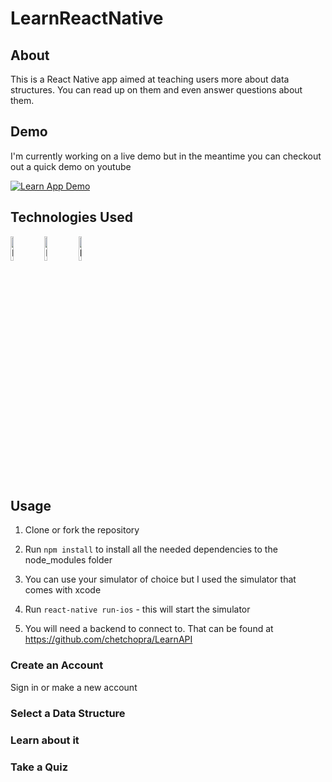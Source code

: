 # LearnReactNative

## About
This is a React Native app aimed at teaching users more about data structures. You can read up on them and even answer questions about them. 

## Demo
I'm currently working on a live demo but in the meantime you can checkout out a quick demo on youtube 

[![Learn App Demo](https://img.youtube.com/vi/SxU-Q00UwXc/0.jpg)](https://www.youtube.com/watch?v=SxU-Q00UwXc)



## Technologies Used
<div style="display: inline">
<img title="React" src="https://icons-for-free.com/iconfiles/png/512/design+development+facebook+framework+mobile+react+icon-1320165723839064798.png" height="10%" width="10%"/>

<img title="Material UI" src="https://material-ui.com/static/brand.png" height="10%" width="10%"/>

<img title="Reddit API" src="https://external-preview.redd.it/QJRqGgkUjhGSdu3vfpckrvg1UKzZOqX2BbglcLhjS70.png?auto=webp&s=c681ae9c9b5021d81b6c4e3a2830f09eff2368b5" height="10%" width="10%"/>
</div>

## Usage 

1. Clone or fork the repository

2. Run `npm install` to install all the needed dependencies to the node_modules folder

3. You can use your simulator of choice but I used the simulator that comes with xcode

4. Run `react-native run-ios` - this will start the simulator

5. You will need a backend to connect to. That can be found at https://github.com/chetchopra/LearnAPI

### Create an Account
Sign in or make a new account

### Select a Data Structure

### Learn about it

### Take a Quiz

